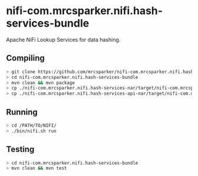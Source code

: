 # nifi-com.mrcsparker.nifi.hash-services-bundle

Apache NiFi Lookup Services for data hashing.

## Compiling

```sh
> git clone https://github.com/mrcsparker/nifi-com.mrcsparker.nifi.hash-services-bundle.git
> cd nifi-com.mrcsparker.nifi.hash-services-bundle
> mvn clean && mvn package
> cp ./nifi-com.mrcsparker.nifi.hash-services-nar/target/nifi-com.mrcsparker.nifi.hash-services-nar-1.5.0.nar /PATH/TO/NIFI/lib
> cp ./nifi-com.mrcsparker.nifi.hash-services-api-nar/target/nifi-com.mrcsparker.nifi.hash-services-api-nar-1.5.0.nar /PATH/TO/NIFI/lib
```

## Running

```sh
> cd /PATH/TO/NIFI/
> ./bin/nifi.sh run
```

## Testing

```sh
> cd nifi-com.mrcsparker.nifi.hash-services-bundle
> mvn clean && mvn test
```

